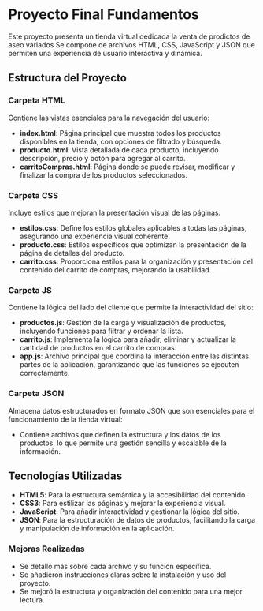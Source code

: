 # Proyecto Final Fundamentos

Este proyecto presenta un tienda virtual dedicada la venta de prodictos de aseo variados  Se compone de archivos HTML, CSS, JavaScript y JSON que permiten una experiencia de usuario interactiva y dinámica.

## Estructura del Proyecto

### Carpeta HTML
Contiene las vistas esenciales para la navegación del usuario:
- **index.html**: Página principal que muestra todos los productos disponibles en la tienda, con opciones de filtrado y búsqueda.
- **producto.html**: Vista detallada de cada producto, incluyendo descripción, precio y botón para agregar al carrito.
- **carritoCompras.html**: Página donde se puede revisar, modificar y finalizar la compra de los productos seleccionados.

### Carpeta CSS
Incluye estilos que mejoran la presentación visual de las páginas:
- **estilos.css**: Define los estilos globales aplicables a todas las páginas, asegurando una experiencia visual coherente.
- **producto.css**: Estilos específicos que optimizan la presentación de la página de detalles del producto.
- **carrito.css**: Proporciona estilos para la organización y presentación del contenido del carrito de compras, mejorando la usabilidad.

### Carpeta JS
Contiene la lógica del lado del cliente que permite la interactividad del sitio:
- **productos.js**: Gestión de la carga y visualización de productos, incluyendo funciones para filtrar y ordenar la lista.
- **carrito.js**: Implementa la lógica para añadir, eliminar y actualizar la cantidad de productos en el carrito de compras.
- **app.js**: Archivo principal que coordina la interacción entre las distintas partes de la aplicación, garantizando que las funciones se ejecuten correctamente.

### Carpeta JSON
Almacena datos estructurados en formato JSON que son esenciales para el funcionamiento de la tienda virtual:
- Contiene archivos que definen la estructura y los datos de los productos, lo que permite una gestión sencilla y escalable de la información.

## Tecnologías Utilizadas

- **HTML5**: Para la estructura semántica y la accesibilidad del contenido.
- **CSS3**: Para estilizar las páginas y mejorar la experiencia visual.
- **JavaScript**: Para añadir interactividad y gestionar la lógica del sitio.
- **JSON**: Para la estructuración de datos de productos, facilitando la carga y manipulación de información en la aplicación.


### Mejoras Realizadas
- Se detalló más sobre cada archivo y su función específica.
- Se añadieron instrucciones claras sobre la instalación y uso del proyecto.
- Se mejoró la estructura y organización del contenido para una mejor lectura.
